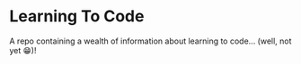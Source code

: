 # Learning To Code
A repo containing a wealth of information about learning to code... (well, not yet 😁)! 
